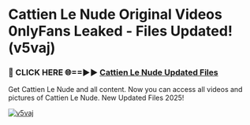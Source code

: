 # Cattien Le Nude Original Videos 0nlyFans Leaked - Files Updated! (v5vaj)

<h3>🔴 CLICK HERE 🌐==►► <a href="https://tinyurl.com/52m3yx9h" rel="nofollow">Cattien Le Nude Updated Files</a></h3>

Get Cattien Le Nude and all content. Now you can access all videos and pictures of Cattien Le Nude. New Updated Files 2025!

[![v5vaj](https://i.imgur.com/TnHtlc8.gif)](https://tinyurl.com/52m3yx9h)
